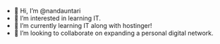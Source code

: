- 👋 Hi, I’m @nandauntari
- 👀 I’m interested in learning IT.
- 🌱 I’m currently learning IT along with hostinger!
- 💞️ I’m looking to collaborate on expanding a  personal digital network.

<!---
nandauntari/nandauntari is a ✨ special ✨ repository because its `README.md` (this file) appears on your GitHub profile.
You can click the Preview link to take a look at your changes.
--->
